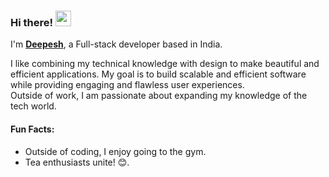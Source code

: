 ### Hi there! <img src="https://emojis.slackmojis.com/emojis/images/1536351075/4594/blob-wave.gif" width="25"/>
 
I'm [**Deepesh**](https://deepeshbind.tech), a Full-stack developer based in India.   

I like combining my technical knowledge with design to make beautiful and efficient applications. My goal is to build scalable and efficient software while providing engaging and flawless user experiences.<br>
Outside of work, I am passionate about expanding my knowledge of the tech world.

#### Fun Facts:
- Outside of coding, I enjoy going to the gym.
- Tea enthusiasts unite! 😊.








